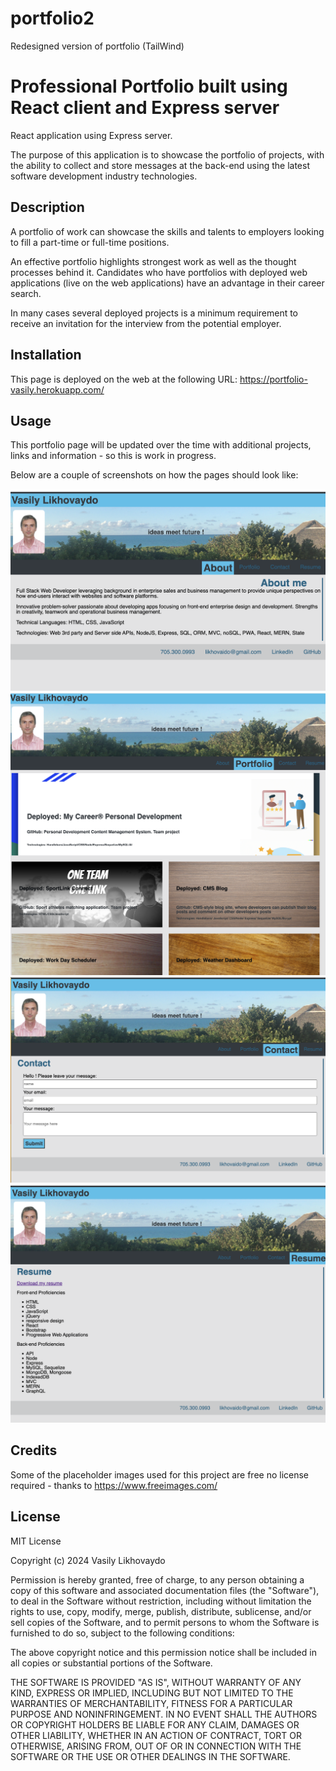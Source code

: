 # portfolio2
Redesigned version of portfolio (TailWind)
# Professional Portfolio built using React client and Express server
React application using Express server.

The purpose of this application is to showcase the portfolio of projects, with the ability to collect and store messages at the back-end using the latest software development industry technologies.

## Description

A portfolio of work can showcase the skills and talents to employers looking to fill a part-time or full-time positions. 

An effective portfolio highlights strongest work as well as the thought processes behind it. Candidates who have portfolios with deployed web applications (live on the web applications) have an advantage in their career search. 

In many cases several deployed projects is a minimum requirement to receive an invitation for the interview from the potential employer.

## Installation

This page is deployed on the web at the following URL:
https://portfolio-vasily.herokuapp.com/

## Usage

This portfolio page will be updated over the time with additional projects, links and information - so this is work in progress.

Below are a couple of screenshots on how the pages should look like:

![Screenshot1](./client/src/images/screenshots/Screenshot%202023-03-22%20at%204.49.45%20PM.png)
![Screenshot2](./client/src/images/screenshots/Screenshot%202023-03-22%20at%204.50.24%20PM.png)
![Screenshot3](./client/src/images/screenshots/Screenshot%202023-03-22%20at%204.50.35%20PM.png)
![Screenshot4](./client/src/images/screenshots/Screenshot%202023-03-22%20at%204.50.46%20PM.png)


## Credits

Some of the placeholder images used for this project are free no license required - thanks to https://www.freeimages.com/

## License

MIT License

Copyright (c) 2024 Vasily Likhovaydo

Permission is hereby granted, free of charge, to any person obtaining a copy
of this software and associated documentation files (the "Software"), to deal in the Software without restriction, including without limitation the rights to use, copy, modify, merge, publish, distribute, sublicense, and/or sell copies of the Software, and to permit persons to whom the Software is
furnished to do so, subject to the following conditions:

The above copyright notice and this permission notice shall be included in all copies or substantial portions of the Software.

THE SOFTWARE IS PROVIDED "AS IS", WITHOUT WARRANTY OF ANY KIND, EXPRESS OR
IMPLIED, INCLUDING BUT NOT LIMITED TO THE WARRANTIES OF MERCHANTABILITY,
FITNESS FOR A PARTICULAR PURPOSE AND NONINFRINGEMENT. IN NO EVENT SHALL THE
AUTHORS OR COPYRIGHT HOLDERS BE LIABLE FOR ANY CLAIM, DAMAGES OR OTHER
LIABILITY, WHETHER IN AN ACTION OF CONTRACT, TORT OR OTHERWISE, ARISING FROM, OUT OF OR IN CONNECTION WITH THE SOFTWARE OR THE USE OR OTHER DEALINGS IN THE SOFTWARE.
